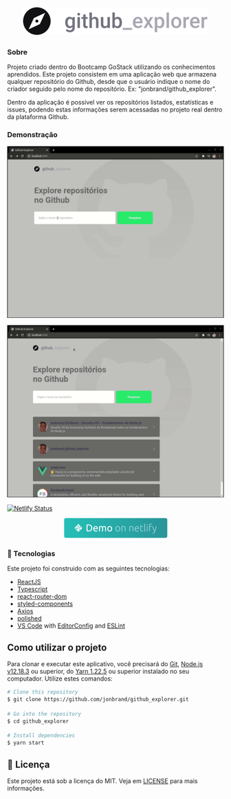 <h1 align="center">
  <img src="./src/assets/logo.svg">
</h1>

### Sobre

Projeto criado dentro do Bootcamp GoStack utilizando os conhecimentos aprendidos. Este projeto consistem em uma aplicação web que armazena qualquer repositório do Github, desde que o usuário indique o nome do criador seguido pelo nome do repositório. Ex: "jonbrand/github_explorer".

Dentro da aplicação é possível ver os repositórios listados, estatísticas e issues, podendo estas informações serem acessadas no projeto real dentro da plataforma Github.



### Demonstração
![github_explorer-1](https://github.com/jonbrand/github_explorer/blob/main/github/assets/github_explorer1.gif)

![github_explorer-1](https://github.com/jonbrand/github_explorer/blob/main/github/assets/github_explorer2.gif)

[![Netlify Status](https://api.netlify.com/api/v1/badges/b1f66695-359d-4d98-a110-356fda4527c1/deploy-status)](https://app.netlify.com/sites/githubexplorerexempleapp/deploys)

<p align="center">
  <a href="https://githubexplorerexempleapp.netlify.app/" target="_blank">
    <img alt="Demo on Netlify" src="https://github.com/jonbrand/github_explorer/blob/main/github/assets/demo_on_netlify_umjmch.png">
  </a>
</p>

### :rocket: Tecnologias

Este projeto foi construido com as seguintes tecnologias:

- [ReactJS](https://reactjs.org/)
- [Typescript](https://www.typescriptlang.org/)
- [react-router-dom](https://github.com/ReactTraining/react-router)
- [styled-components](https://www.styled-components.com/)
- [Axios](https://www.npmjs.com/package/axios)
- [polished](https://polished.js.org)
- [VS Code](https://code.visualstudio.com/) with [EditorConfig](https://editorconfig.org/) and [ESLint](https://eslint.org/)


## Como utilizar o projeto

Para clonar e executar este aplicativo, você precisará do [Git](https://git-scm.com), [Node.js v12.18.3](https://nodejs.org/en/) ou superior, do [Yarn 1.22.5](https://yarnpkg.com/) ou superior instalado no seu computador. Utilize estes comandos:

```bash
# Clone this repository
$ git clone https://github.com/jonbrand/github_explorer.git

# Go into the repository
$ cd github_explorer

# Install dependencies
$ yarn start
```

## :memo: Licença

Este projeto está sob a licença do MIT. Veja em [LICENSE](https://github.com/jonbrand/github_explorer/new/building) para mais informações.

